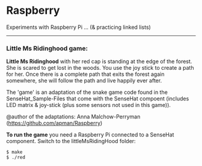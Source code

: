 # Raspberry
Experiments with Raspberry Pi ... (& practicing linked lists)

---------------

### Little Ms Ridinghood game: 

   **Little Ms Ridinghood** with her red cap is standing at the edge of the forest. 
   She is scared to get lost in the woods. You use the joy stick to create a path for her.
   Once there is a complete path that exits the forest again somewhere, she will follow
   the path and live happily ever after. 

   The 'game' is an adaptation of the snake game code found in the SenseHat_Sample-Files 
   that come with the SenseHat compoent (includes LED matrix & joy-stick (plus some 
   sensors not used in this game)).

   @author of the adaptations: Anna Malchow-Perryman (https://github.com/apman/Raspberry)  

   **To run the game** you need a Raspberry Pi connected to a SenseHat component. 
   Switch to the littleMsRidingHood folder:

```
$ make
$ ./red
```
